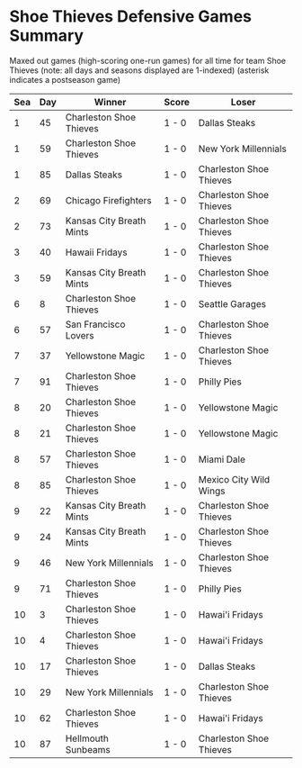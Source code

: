 # Shoe Thieves Defensive Games Summary



Maxed out games (high-scoring one-run games) for all time for team Shoe Thieves (note: all days and seasons displayed are 1-indexed) (asterisk indicates a postseason game)


| Sea | Day | Winner | Score | Loser | 
| ------ |------ |------ |------ |------ |
| 1 | 45 | Charleston Shoe Thieves | 1 - 0 | Dallas Steaks | 
| 1 | 59 | Charleston Shoe Thieves | 1 - 0 | New York Millennials | 
| 1 | 85 | Dallas Steaks | 1 - 0 | Charleston Shoe Thieves | 
| 2 | 69 | Chicago Firefighters | 1 - 0 | Charleston Shoe Thieves | 
| 2 | 73 | Kansas City Breath Mints | 1 - 0 | Charleston Shoe Thieves | 
| 3 | 40 | Hawaii Fridays | 1 - 0 | Charleston Shoe Thieves | 
| 3 | 59 | Kansas City Breath Mints | 1 - 0 | Charleston Shoe Thieves | 
| 6 | 8 | Charleston Shoe Thieves | 1 - 0 | Seattle Garages | 
| 6 | 57 | San Francisco Lovers | 1 - 0 | Charleston Shoe Thieves | 
| 7 | 37 | Yellowstone Magic | 1 - 0 | Charleston Shoe Thieves | 
| 7 | 91 | Charleston Shoe Thieves | 1 - 0 | Philly Pies | 
| 8 | 20 | Charleston Shoe Thieves | 1 - 0 | Yellowstone Magic | 
| 8 | 21 | Charleston Shoe Thieves | 1 - 0 | Yellowstone Magic | 
| 8 | 57 | Charleston Shoe Thieves | 1 - 0 | Miami Dale | 
| 8 | 85 | Charleston Shoe Thieves | 1 - 0 | Mexico City Wild Wings | 
| 9 | 22 | Kansas City Breath Mints | 1 - 0 | Charleston Shoe Thieves | 
| 9 | 24 | Kansas City Breath Mints | 1 - 0 | Charleston Shoe Thieves | 
| 9 | 46 | New York Millennials | 1 - 0 | Charleston Shoe Thieves | 
| 9 | 71 | Charleston Shoe Thieves | 1 - 0 | Philly Pies | 
| 10 | 3 | Charleston Shoe Thieves | 1 - 0 | Hawai'i Fridays | 
| 10 | 4 | Charleston Shoe Thieves | 1 - 0 | Hawai'i Fridays | 
| 10 | 17 | Charleston Shoe Thieves | 1 - 0 | Dallas Steaks | 
| 10 | 29 | New York Millennials | 1 - 0 | Charleston Shoe Thieves | 
| 10 | 62 | Charleston Shoe Thieves | 1 - 0 | Hawai'i Fridays | 
| 10 | 87 | Hellmouth Sunbeams | 1 - 0 | Charleston Shoe Thieves | 


